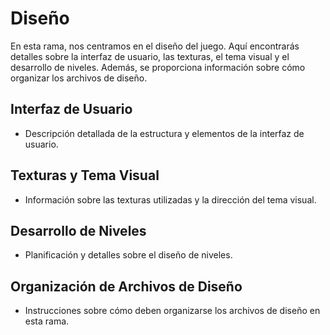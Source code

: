 # Diseño

En esta rama, nos centramos en el diseño del juego. Aquí encontrarás detalles sobre la interfaz de usuario, las texturas, el tema visual y el desarrollo de niveles. Además, se proporciona información sobre cómo organizar los archivos de diseño.

## Interfaz de Usuario

- Descripción detallada de la estructura y elementos de la interfaz de usuario.

## Texturas y Tema Visual

- Información sobre las texturas utilizadas y la dirección del tema visual.

## Desarrollo de Niveles

- Planificación y detalles sobre el diseño de niveles.

## Organización de Archivos de Diseño

- Instrucciones sobre cómo deben organizarse los archivos de diseño en esta rama.

